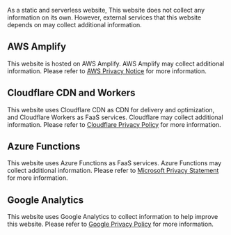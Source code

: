 As a static and serverless website, This website does not collect any information on its own.
However, external services that this website depends on may collect additional information.

## AWS Amplify

This website is hosted on AWS Amplify.
AWS Amplify may collect additional information.
Please refer to [AWS Privacy Notice](https://aws.amazon.com/privacy/) for more information.

## Cloudflare CDN and Workers

This website uses Cloudflare CDN as CDN for delivery and optimization, and Cloudflare Workers as FaaS services.
Cloudflare may collect additional information. 
Please refer to [Cloudflare Privacy Policy](https://www.cloudflare.com/privacypolicy/) for more information.

## Azure Functions

This website uses Azure Functions as FaaS services.
Azure Functions may collect additional information.
Please refer to [Microsoft Privacy Statement](https://privacy.microsoft.com/en-us/privacystatement) for more information.

## Google Analytics

This website uses Google Analytics to collect information to help improve this website.
Please refer to [Google Privacy Policy](https://policies.google.com/privacy) for more information.
